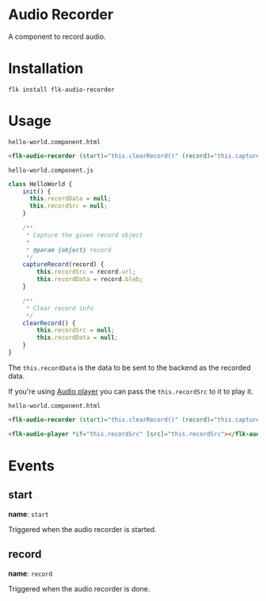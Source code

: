 # Audio Recorder

A component to record audio. 

# Installation
`flk install flk-audio-recorder`

# Usage

`hello-world.component.html`

```html
<flk-audio-recorder (start)="this.clearRecord()" (record)="this.captureRecord(e)"></flk-audio-recorder>
```

`hello-world.component.js`

```js
class HelloWorld {
    init() {
      this.recordData = null;
      this.recordSrc = null;
    }

    /**
     * Capture the given record object
     * 
     * @param {object} record
     */
    captureRecord(record) {
        this.recordSrc = record.url;
        this.recordData = record.blob;
    }

    /**
     * Clear record info
     */
    clearRecord() {
        this.recordSrc = null;
        this.recordData = null;
    }
}
```

The `this.recordData` is the data to be sent to the backend as the recorded data.

If you're using [Audio player](https://github.com/falakjs/flk-audio-player) you can pass the `this.recordSrc` to it to play it.


`hello-world.component.html`

```html
<flk-audio-recorder (start)="this.clearRecord()" (record)="this.captureRecord(e)" ></flk-audio-recorder>

<flk-audio-player *if="this.recordSrc" [src]="this.recordSrc"></flk-audio-player>
```

# Events

## start
**name**: `start` 

Triggered when the audio recorder is started.


## record
**name**: `record` 

Triggered when the audio recorder is done.

